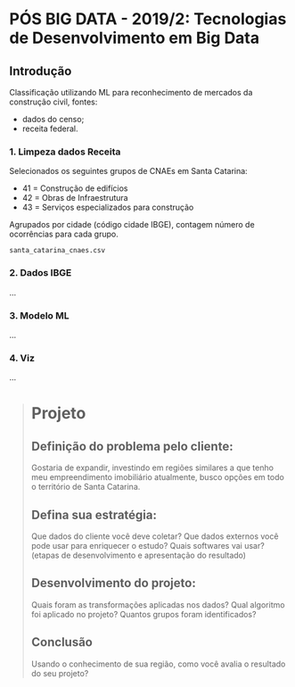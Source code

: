 # PÓS BIG DATA - 2019/2: Tecnologias de Desenvolvimento em Big Data

## Introdução

Classificação utilizando ML para reconhecimento de mercados da construção civil, fontes:
- dados do censo;
- receita federal.

### 1. Limpeza dados Receita

Selecionados os seguintes grupos de CNAEs em Santa Catarina:
- 41 = Construção de edifícios
- 42 = Obras de Infraestrutura
- 43 = Serviços especializados para construção

Agrupados por cidade (código cidade IBGE), contagem número de ocorrências para cada grupo.

```
santa_catarina_cnaes.csv
```

### 2. Dados IBGE

...

### 3. Modelo ML

...

### 4. Viz

...


> # Projeto
>
> ## Definição do problema pelo cliente:
> Gostaria de expandir, investindo em regiões similares a que tenho meu empreendimento
> imobiliário atualmente, busco opções em todo o território de Santa Catarina.
>
> ## Defina sua estratégia:
> Que dados do cliente você deve coletar?
> Que dados externos você pode usar para enriquecer o estudo?
> Quais softwares vai usar? (etapas de desenvolvimento e apresentação do resultado)
>
> ## Desenvolvimento do projeto:
> Quais foram as transformações aplicadas nos dados?
> Qual algoritmo foi aplicado no projeto?
> Quantos grupos foram identificados?
>
> ## Conclusão
> Usando o conhecimento de sua região, como você avalia o resultado do seu projeto?